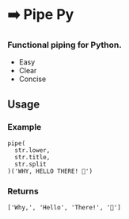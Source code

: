 # ➡️ Pipe Py

### Functional piping for Python.

- Easy
- Clear
- Concise

## Usage
### Example

```
pipe(
  str.lower,
  str.title,
  str.split
)('WHY, HELLO THERE! 🐰')
```
### Returns

`['Why,', 'Hello', 'There!', '🐰']`
